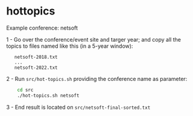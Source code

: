 # hottopics

Example conference: netsoft

1 - Go over the conference/event site and targer year; and copy all the topics to files named like this (in a 5-year window):
```
   netsoft-2018.txt
   ...
   netsoft-2022.txt
```

2 - Run `src/hot-topics.sh` providing the conference name as parameter:
```bash
    cd src
    ./hot-topics.sh netsoft
```	
3 - End result is located on `src/netsoft-final-sorted.txt`


